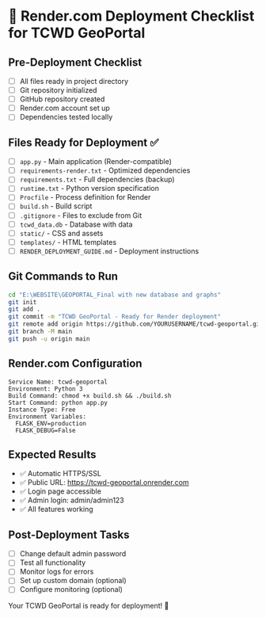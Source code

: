 # 🎯 Render.com Deployment Checklist for TCWD GeoPortal

## Pre-Deployment Checklist
- [ ] All files ready in project directory
- [ ] Git repository initialized
- [ ] GitHub repository created
- [ ] Render.com account set up
- [ ] Dependencies tested locally

## Files Ready for Deployment ✅
- [ ] `app.py` - Main application (Render-compatible)
- [ ] `requirements-render.txt` - Optimized dependencies
- [ ] `requirements.txt` - Full dependencies (backup)
- [ ] `runtime.txt` - Python version specification
- [ ] `Procfile` - Process definition for Render
- [ ] `build.sh` - Build script
- [ ] `.gitignore` - Files to exclude from Git
- [ ] `tcwd_data.db` - Database with data
- [ ] `static/` - CSS and assets
- [ ] `templates/` - HTML templates
- [ ] `RENDER_DEPLOYMENT_GUIDE.md` - Deployment instructions

## Git Commands to Run
```bash
cd "E:\WEBSITE\GEOPORTAL_Final with new database and graphs"
git init
git add .
git commit -m "TCWD GeoPortal - Ready for Render deployment"
git remote add origin https://github.com/YOURUSERNAME/tcwd-geoportal.git
git branch -M main
git push -u origin main
```

## Render.com Configuration
```
Service Name: tcwd-geoportal
Environment: Python 3
Build Command: chmod +x build.sh && ./build.sh
Start Command: python app.py
Instance Type: Free
Environment Variables:
  FLASK_ENV=production
  FLASK_DEBUG=False
```

## Expected Results
- ✅ Automatic HTTPS/SSL
- ✅ Public URL: https://tcwd-geoportal.onrender.com
- ✅ Login page accessible
- ✅ Admin login: admin/admin123
- ✅ All features working

## Post-Deployment Tasks
- [ ] Change default admin password
- [ ] Test all functionality
- [ ] Monitor logs for errors
- [ ] Set up custom domain (optional)
- [ ] Configure monitoring (optional)

Your TCWD GeoPortal is ready for deployment! 🚀
